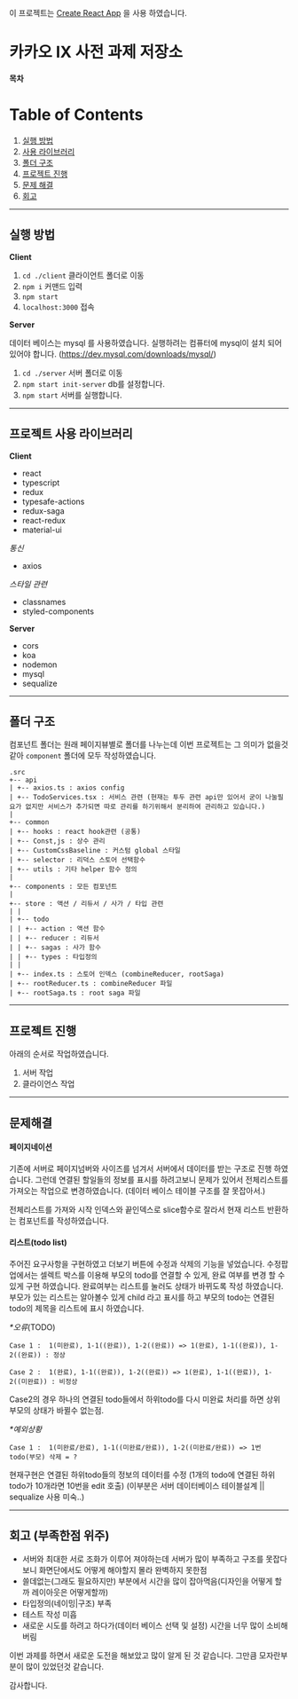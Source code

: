 이 프로젝트는 [Create React App](https://github.com/facebook/create-react-app) 을 사용 하였습니다.

# 카카오 IX 사전 과제 저장소

**목차**

# Table of Contents

1. [실행 방법](#start)
2. [사용 라이브러리](#library)
3. [폴더 구조](#structure)
4. [프로젝트 진행](#process)
5. [문제 해결](#coding)
6. [회고](#retrospect)

---

## 실행 방법 <a name="start"></a>

**Client**

1. `cd ./client` 클라이언트 폴더로 이동
2. `npm i` 커맨드 입력
3. `npm start`
4. `localhost:3000` 접속

**Server**

데이터 베이스는 mysql 를 사용하였습니다.
실행하려는 컴퓨터에 mysql이 설치 되어 있어야 합니다. (https://dev.mysql.com/downloads/mysql/)

1. `cd ./server` 서버 폴더로 이동
2. `npm start init-server` db를 설정합니다.
3. `npm start` 서버를 실행합니다.

---

## 프로젝트 사용 라이브러리 <a name="library" />

**Client**

- react
- typescript
- redux
- typesafe-actions
- redux-saga
- react-redux
- material-ui

_통신_

- axios

_스타일 관련_

- classnames
- styled-components

**Server**

- cors
- koa
- nodemon
- mysql
- sequalize

---

## 폴더 구조 <a name="structure"></a>

컴포넌트 폴더는 원래 페이지뷰별로 폴더를 나누는데 이번 프로젝트는 그 의미가 없을것 같아 `component` 폴더에 모두 작성하였습니다.

```
.src
+-- api
| +-- axios.ts : axios config
| +-- TodoServices.tsx : 서비스 관련 (현재는 투두 관련 api만 있어서 굳이 나눌필요가 없지만 서비스가 추가되면 따로 관리를 하기위해서 분리하여 관리하고 있습니다.)
|
+-- common
| +-- hooks : react hook관련 (공통)
| +-- Const,js : 상수 관리
| +-- CustomCssBaseline : 커스텀 global 스타일
| +-- selector : 리덕스 스토어 선택함수
| +-- utils : 기타 helper 함수 정의
|
+-- components : 모든 컴포넌트
|
+-- store : 액션 / 리듀서 / 사가 / 타입 관련
| |
| +-- todo
| | +-- action : 액션 함수
| | +-- reducer : 리듀서
| | +-- sagas : 사가 함수
| | +-- types : 타입정의
| |
| +-- index.ts : 스토어 인덱스 (combineReducer, rootSaga)
| +-- rootReducer.ts : combineReducer 파일
| +-- rootSaga.ts : root saga 파일
```

---

## 프로젝트 진행 <a name="process"></a>

아래의 순서로 작업하였습니다.

1. 서버 작업
2. 클라이언스 작업

---

## 문제해결 <a name="coding"></a>

#### 페이지네이션

기존에 서버로 페이지넘버와 사이즈를 넘겨서 서버에서 데이터를 받는 구조로 진행 하였습니다. 그런데 연결된 할일들의 정보를 표시를 하려고보니 문제가 있어서 전체리스트를 가져오는 작업으로 변경하였습니다. (데이터 베이스 테이블 구조를 잘 못잡아서.)

전체리스트를 가져와 시작 인덱스와 끝인덱스로 slice함수로 잘라서 현재 리스트 반환하는 컴포넌트를 작성하였습니다.

#### 리스트(todo list)

주어진 요구사항을 구현하였고
더보기 버튼에 수정과 삭제의 기능을 넣었습니다.
수정팝업에서는 셀렉트 박스를 이용해 부모의 todo를 연결할 수 있게, 완료 여부를 변경 할 수 있게 구현 하였습니다.
완료여부는 리스트를 눌러도 상태가 바뀌도록 작성 하였습니다.
부모가 있는 리스트는 알아볼수 있게 child 라고 표시를 하고 부모의 todo는 연결된 todo의 제목을 리스트에 표시 하였습니다.

_\*오류_(TODO)

```
Case 1 :  1(미완료), 1-1((완료)), 1-2((완료)) => 1(완료), 1-1((완료)), 1-2((완료)) : 정상

Case 2 :  1(완료), 1-1((완료)), 1-2((완료)) => 1(완료), 1-1((완료)), 1-2((미완료)) : 비정상

```

Case2의 경우 하나의 연결된 todo들에서 하위todo를 다시 미완료 처리를 하면 상위 부모의 상태가 바뀔수 없는점.

_\*예외상황_

```
Case 1 :  1(미완료/완료), 1-1((미완료/완료)), 1-2((미완료/완료)) => 1번 todo(부모) 삭제 = ?
```

현재구현은 연결된 하위todo들의 정보의 데이터를 수정 (1개의 todo에 연결된 하위todo가 10개라면 10번을 edit 호출)
(이부분은 서버 데이터베이스 테이블설계 || sequalize 사용 미숙..)

---

## 회고 (부족한점 위주) <a name="retrospect"></a>

- 서버와 최대한 서로 조화가 이루어 져야하는데 서버가 많이 부족하고 구조를 못잡다보니 화면단에서도 어떻게 해야할지 몰라 완벽하지 못한점
- 쓸데없는(그래도 필요하지만) 부분에서 시간을 많이 잡아먹음(디자인을 어떻게 할까 레이아웃은 어떻게할까)
- 타입정의(네이밍|구조) 부족
- 테스트 작성 미흡
- 새로운 시도를 하려고 하다가(데이터 베이스 선택 및 설정) 시간을 너무 많이 소비해버림

이번 과제를 하면서 새로운 도전을 해보았고 많이 알게 된 것 같습니다.
그만큼 모자란부분이 많이 있었던것 같습니다.

감사합니다.

```

```
